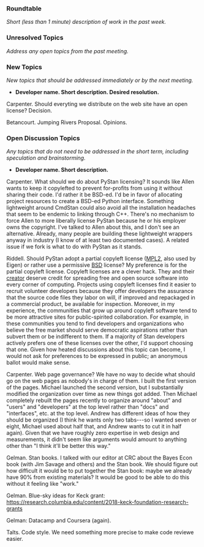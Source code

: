 ### Roundtable
_Short (less than 1 minute) description of work in the past week._


### Unresolved Topics
_Address any open topics from the past meeting._

### New Topics
_New topics that should be addressed immediately or by the next
meeting._

* __Developer name.  Short description.  Desired resolution.__

Carpenter.  Should everyting we distribute on the web site have an open license?  Decision.

Betancourt.  Jumping Rivers Proposal.  Opinions.
### Open Discussion Topics
_Any topics that do not need to be addressed in the short term,
including speculation and brainstorming._

* __Developer name.  Short description.__

Carpenter.  What should we do about PyStan licensing?  It sounds like Allen wants to keep it copylefted to prevent for-profits from using it without sharing their code.  I'd rather it be BSD-ed.  I'd be in favor of allocating project resources to create a BSD-ed Python interface.  Something lightweight around CmdStan could also avoid all the installation headaches that seem to be endemic to linking through C++.  There's no mechanism to force Allen to more liberally license PyStan because he or his employer owns the copyright.  I've talked to Allen about this, and I don't see an alternative.  Already, many people are building these lightweight wrappers anyway in industry (I know of at least two documented cases).  A related issue if we fork is what to do with PyStan as it stands.

Riddell. Should PyStan adopt a partial copyleft license ([MPL2](https://en.wikipedia.org/wiki/Mozilla_Public_License), also used by Eigen) or rather use a permissive [BSD](https://en.wikipedia.org/wiki/BSD_licenses) license? My preference is for the partial copyleft license. Copyleft licenses are a clever hack. They and their [creator](https://en.wikipedia.org/wiki/Free_Software_Foundation) deserve credit for spreading free and open source software into every corner of computing. Projects using copyleft licenses find it easier to recruit volunteer developers because they offer developers the assurance that the source code files they labor on will, if improved and repackaged in a commercial product, be available for inspection. Moreover, in my experience, the communities that grow up around copyleft software tend to be more attractive sites for public-spirited collaboration. For example, in these communities you tend to find developers and organizations who believe the free market should serve democratic aspirations rather than subvert them or be indifferent to them. If a majority of Stan developers actively prefers one of these licenses over the other, I'd support choosing that one.  Given how heated discussions about this topic can become, I would not ask for preferences to be expressed in public; an anonymous ballot would make sense.

Carpenter.  Web page governance?  We have no way to decide what should go on the web pages as nobody's in charge of them.  I built the first version of the pages.  Michael launched the second version, but I substantially modified the organization over time as new things got added.  Then Michael completely rebuilt the pages recently to organize around "about" and "users" and "developers" at the top level rather than "docs" and "interfaces", etc. at the top level.   Andrew has different ideas of how they should be organized (I think he wants only two tabs---so I wanted seven or eight, Michael used about half that, and Andrew wants to cut it in half again).  Given that we have roughly zero expertise in web design and measurements, it didn't seem like arguments would amount to anything other than "I think it'll be better this way."

Gelman.  Stan books.  I talked with our editor at CRC about the Bayes Econ book (with Jim Savage and others) and the Stan book.  We should figure out how difficult it would be to put together the Stan book:  maybe we already have 90% from existing materials?  It would be good to be able to do this without it feeling like "work."

Gelman.  Blue-sky ideas for Keck grant:  https://research.columbia.edu/content/2018-keck-foundation-research-grants

Gelman:  Datacamp and Coursera (again).

Talts.  Code style.  We need something more precise to make code reviewe easier.